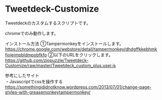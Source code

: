 # Tweetdeck-Customize
Tweetdeckのカスタムするスクリプトです。

chromeでのみ動作します。

インストール方法
①Tampermonkeyをインストールします。
https://chrome.google.com/webstore/detail/tampermonkey/dhdgffkkebhmkfjojejmpbldmpobfkfo
②以下のURLをクリックします。
https://github.com/ziopuzzle/Tweetdeck-Customize/raw/master/Tweetdeck_custom_plus.user.js

参考にしたサイト<br>
・Javascriptでcssを操作する<br>
https://somethingididnotknow.wordpress.com/2013/07/01/change-page-styles-with-greasemonkeytampermonkey/
